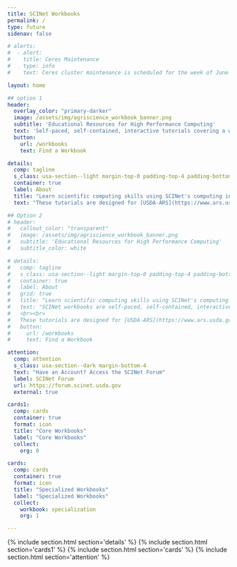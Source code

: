 ```yaml
---
title: SCINet Workbooks
permalink: /
type: future
sidenav: false

# alerts:
#  - alert:
#    title: Ceres Maintenance
#    type: info
#    text: Ceres cluster maintenance is scheduled for the week of June 19, to update system software. The cluster will be down for several days. </br> The Atlas cluster will remain up and running during # Ceres downtime. </br> See <a href="https://forum.scinet.usda.gov/t/ceres-maintenance-the-week-of-june-19-20923/1053">the SCINet Forum Announcements page</a> for more information.

layout: home

## option 1
header:
  overlay_color: "primary-darker"
  image: /assets/img/agriscience_workbook_banner.png
  subtitle: 'Educational Resources for High Performance Computing'
  text: 'Self-paced, self-contained, interactive tutorials covering a wide variety of scientific computing techniques and skills from programming and data science fundamentals to domain-specific software and analyses.'
  button: 
    url: /workbooks
    text: Find a Workbook

details:
  comp: tagline
  s_class: usa-section--light margin-top-0 padding-top-4 padding-bottom-5
  container: true
  label: About
  title: "Learn scientific computing skills using SCINet's computing infrastructure"
  text: "These tutorials are designed for [USDA-ARS](https://www.ars.usda.gov/) researchers and their collaborators for use on SCINet's high-performance computing infrastructure. Development of these workbooks is funded by [USDA-ARS's SCINet](https://scinet.usda.gov/) and [AI Center of Excellence](https://scinet.usda.gov/opportunities/ai-innovation/) initiatives."

## Option 2
# header:
#   callout_color: "transparent" 
#   image: /assets/img/agriscience_workbook_banner.png
#   subtitle: 'Educational Resources for High Performance Computing'
#   subtitle_color: white

# details:
#   comp: tagline
#   s_class: usa-section--light margin-top-0 padding-top-4 padding-bottom-5
#   container: true
#   label: About
#   grid: true
#   title: "Learn scientific computing skills using SCINet's computing infrastructure"
#   text: "SCINet workbooks are self-paced, self-contained, interactive tutorials that can help you learn a wide variety of scientific computing techniques and skills from programming and data science fundamentals to domain-specific software and analyses.  
#   <br><br>
#   These tutorials are designed for [USDA-ARS](https://www.ars.usda.gov/) researchers and their collaborators for use on SCINet's high-performance computing infrastructure. Development of these workbooks is funded by [USDA-ARS's SCINet](https://scinet.usda.gov/) and [AI Center of Excellence](https://scinet.usda.gov/opportunities/ai-innovation/) initiatives."
#   button: 
#     url: /workbooks
#     text: Find a Workbook

attention:
  comp: attention
  s_class: usa-section--dark margin-bottom-4
  text: "Have an Account? Access the SCINet Forum"
  label: SCINet Forum
  url: https://forum.scinet.usda.gov
  external: true

cards1:
  comp: cards
  container: true
  format: icon
  title: "Core Workbooks"
  label: "Core Workbooks"
  collect:
    org: 0

cards:
  comp: cards
  container: true
  format: icon
  title: "Specialized Workbooks"
  label: "Specialized Workbooks"
  collect:
    workbook: specialization
    org: 1

---
```

{% include section.html section='details' %}
{% include section.html section='cards1' %}
{% include section.html section='cards' %}
{% include section.html section='attention' %}
